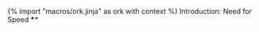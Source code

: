 {% import "macros/ork.jinja" as ork with context %} Introduction: Need for Speed ************\**************\**

